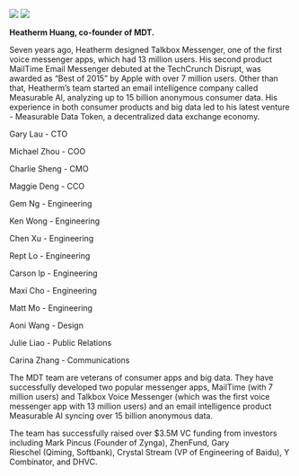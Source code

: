 ![](http://new.mdt.co/wp-content/uploads/2018/07/640-1024x806.jpeg)
      ![](http://new.mdt.co/wp-content/uploads/2018/07/Screen-Shot-2018-07-11-at-5.23.01-PM.png)
      
**Heatherm Huang, co-founder of MDT.** 

Seven years ago, Heatherm designed Talkbox Messenger, one of the first voice messenger apps, which had 13 million users. His second product MailTime Email Messenger debuted at the TechCrunch Disrupt, was awarded as “Best of 2015” by Apple with over 7 million users. Other than that, Heatherm’s team started an email intelligence company called Measurable AI, analyzing up to 15 billion anonymous consumer data. His experience in both consumer products and big data led to his latest venture - Measurable Data Token, a decentralized data exchange economy. 

Gary Lau - CTO

Michael Zhou - COO

Charlie Sheng - CMO

Maggie Deng - CCO

Gem Ng - Engineering

Ken Wong - Engineering

Chen Xu - Engineering

Rept Lo - Engineering

Carson Ip - Engineering

Maxi Cho - Engineering

Matt Mo - Engineering

Aoni Wang - Design

Julie Liao - Public Relations

Carina Zhang - Communications 


The MDT team are veterans of consumer apps and big data. They have successfully developed two popular messenger apps, MailTime (with 7 million users) and Talkbox Voice Messenger (which was the first voice messenger app with 13 million users) and an email intelligence product Measurable AI syncing over 15 billion anonymous data.

The team has successfully raised over $3.5M VC funding from investors including Mark Pincus (Founder of Zynga), ZhenFund, Gary Rieschel (Qiming, Softbank), Crystal Stream (VP of Engineering of Baidu), Y Combinator, and DHVC. 
